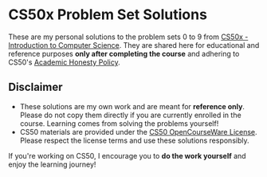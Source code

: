 # CS50x Problem Set Solutions

These are my personal solutions to the problem sets 0 to 9 from [CS50x - Introduction to Computer Science](https://cs50.harvard.edu/x/). They are shared here for educational and reference purposes **only after completing the course** and adhering to CS50's [Academic Honesty Policy](https://cs50.harvard.edu/x/2024/honesty/).

## Disclaimer
- These solutions are my own work and are meant for **reference only**. Please do not copy them directly if you are currently enrolled in the course. Learning comes from solving the problems yourself!
- CS50 materials are provided under the [CS50 OpenCourseWare License](https://cs50.harvard.edu/x/2024/license/). Please respect the license terms and use these solutions responsibly.

If you're working on CS50, I encourage you to **do the work yourself** and enjoy the learning journey!
